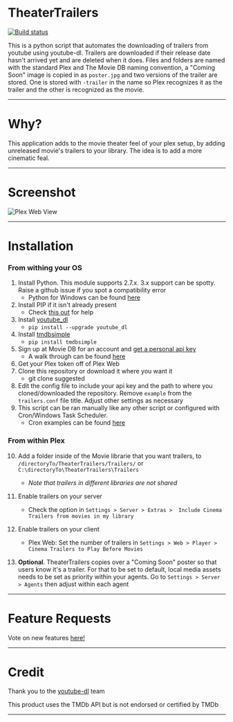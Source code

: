 # TheaterTrailers
[![Build status](https://ci.appveyor.com/api/projects/status/5dbghrb2g2x2dt8o?svg=true)](https://ci.appveyor.com/project/Electronickss/theatertrailers)

This is a python script that automates the downloading of trailers from youtube using youtube-dl. Trailers are downloaded if their release date hasn't arrived yet and are deleted when it does. Files and folders are named with the standard Plex and The Movie DB naming convention, a "Coming Soon" image is copied in as `poster.jpg` and two versions of the trailer are stored. One is stored with `-trailer` in the name so Plex recognizes it as the trailer and the other is recognized as the movie.

---
# Why?

This application adds to the movie theater feel of your plex setup, by adding unreleased movie's trailers to your library. The idea is to add a more cinematic feal. 

---

# Screenshot

![Plex Web View](http://i.imgur.com/uEwB02G.png)

---

# Installation


### From withing your OS

1. Install Python. This module supports 2.7.x. 3.x support can be spotty. Raise a github issue if you spot a compatibility error
   * Python for Windows can be found [here](https://www.python.org/downloads/windows/)
2. Install PIP if it isn't already present
   * Check [this out](https://pip.pypa.io/en/stable/installing/) for help
3. Install [youtube_dl](https://rg3.github.io/youtube-dl/index.html)
   * `pip install --upgrade youtube_dl`
4. Install [tmdbsimple](https://pypi.python.org/pypi/tmdbsimple)
   * `pip install tmdbsimple`
5. Sign up at Movie DB for an account and [get a personal api key](https://www.themoviedb.org/documentation/api)
   * A walk through can be found [here](https://github.com/Electronickss/TheaterTrailers/wiki/Signing-up-for-a-TMDB-API-Key)
6. Get your Plex token off of Plex Web
7. Clone this repository or download it where you want it
   * git clone suggested
8. Edit the config file to include your api key and the path to where you cloned/downloaded the repository. Remove `example` from the `trailers.conf` file title. Adjust other settings as necessary
9. This script can be ran manually like any other script or configured with Cron/Windows Task Scheduler.
   * Cron examples can be found [here](https://github.com/Electronickss/TheaterTrailers/wiki/Cron-Examples)

### From within Plex
   
10. Add a folder inside of the Movie librarie that you want trailers, to `/directoryTo/TheaterTrailers/Trailers/` or `C:\directoryTo\TheaterTrailers\Trailers`
    * *Note that trailers in different libraries are not shared*

11. Enable trailers on your server
    * Check the option in `Settings > Server > Extras >  Include Cinema Trailers from movies in my library`

12. Enable trailers on your client
    * Plex Web: Set the number of trailers in  `Settings > Web > Player > Cinema Trailers to Play Before Movies`

13. **Optional**. TheaterTrailers copies over a "Coming Soon" poster so that users know it's a trailer. For that to be set to default, local media assets needs to be set as priority within your agents. Go to `Settings > Server > Agents` then adjust within each agent

---
# Feature Requests

Vote on new features [here!](http://feathub.com/Electronickss/TheaterTrailers)

---

# Credit

Thank you to the [youtube-dl](https://github.com/rg3/youtube-dl) team

This product uses the TMDb API but is not endorsed or certified by TMDb

---
